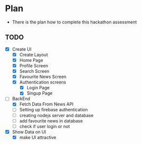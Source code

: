 # Plan

- There is the plan how to complete this hackathon assessment

## TODO

- [x] Create UI
  - [x] Create Layout
  - [x] Home Page
  - [x] Profile Screen
  - [x] Search Screen
  - [x] Favourite News Screen
  - [x] Authentication screens
    - [x] Login Page
    - [x] Singup Page
- [ ] BackEnd
  - [x] Fetch Data From News API
  - [ ] Setting up firebase authentication
  - [ ] creating nodejs server and database
  - [ ] add favourite news in database
  - [ ] check if user login or not
- [x] Show Data on UI
  - [x] make UI attractive
